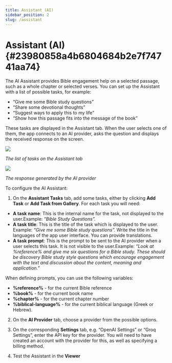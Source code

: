 ```yaml
---
title: Assistant (AI)
sidebar_position: 2
slug: /assistant
---
```




# Assistant (AI) {#23980858a4b6804684b2e7f74741aa74}


The AI Assistant provides Bible engagement help on a selected passage, such as a whole chapter or selected verses. You can set up the Assistant with a list of possible tasks, for example:

- “Give me some Bible study questions”
- “Share some devotional thoughts”
- “Suggest ways to apply this to my life”
- “Show how this passage fits into the message of the book”

These tasks are displayed in the Assistant tab. When the user selects one of them, the app connects to an AI provider, asks the question and displays the received response on the screen.


![](/notion_imgs/assistant.23980858-a4b6-80f2-b8cc-fa2a426ed347.png)


_The list of tasks on the Assistant tab_


![](/notion_imgs/assistant.23980858-a4b6-800b-abcf-f92bd705e4c4.png)


_The response generated by the AI provider_


To configure the AI Assistant:


1. On the **Assistant Tasks** tab, add some tasks, either by clicking **Add Task** or **Add Task from Gallery**. For each task you will need:

- **A task name**: This is the internal name for the task, not displayed to the user.Example: _“Bible Study Questions”._
- **A task title**: This is the title of the task which is displayed to the user. Example: _“Give me some Bible study questions”._ Write the title in the languages of the app user interface. You can provide translations.
- **A task prompt**: This is the prompt to be sent to the AI provider when a user selects this task. It is not visible to the user.Example: _“Look at %reference% and give me six questions for a Bible study. These should be discovery Bible study style questions which encourage engagement with the text and discussion about the content, meaning and application.”_

When defining prompts, you can use the following variables:

- **%reference%** - for the current Bible reference
- **%book%** - for the current book name
- **%chapter%** - for the current chapter number
- **%biblical-language%** - for the current biblical language (Greek or Hebrew).

2. On the **AI Provider** tab, choose a provider from the possible options.


3. On the corresponding **Settings** tab, e.g. “OpenAI Settings” or “Groq Settings”, enter the API key for the provider. You will need to have created an account with the provider for this, as well as specifying a billing method.


4. Test the Assistant in the **Viewer**

